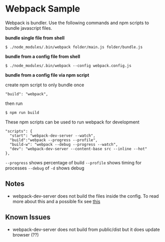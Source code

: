 # Webpack Sample

Webpack is bundler. Use the following commands and npm scripts to bundle javascript files.

**bundle single file from shell**

`$ ./node_modules/.bin/webpack folder/main.js folder/bundle.js`

**bundle from a config file from shell**

`$ ./node_modules/.bin/webpack --config webpack.config.js`

**bundle from a config file via npm script**

create npm script to only bundle once

`"build": "webpack",`

then run

```
$ npm run build
```

These npm scripts can be used to run webpack for development

```
"scripts": {
  "start": "webpack-dev-server --watch",
  "build":"webpack --progress --profile",
  "build-w": "webpack --debug --progress --watch",
  "dev": "webpack-dev-server --content-base src --inline --hot"
},
```

`--progress` shows percentage of build
`--profile` shows timing for processes
`--debug` of `-d` shows debug 

## Notes

* webpack-dev-server does not build the files inside the config. To read more about this and a possible fix see [this](https://medium.com/@ali.muzaffar/when-using-react-js-webpack-dev-server-does-not-bundle-c2d340b0a3e8)

## Known Issues

* webpack-dev-server does not build from public/dist but it does update browser (??)
